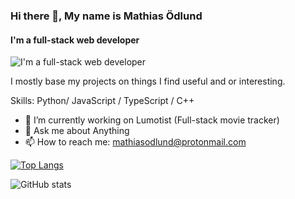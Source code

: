 ﻿### Hi there 👋, My name is Mathias Ödlund
#### I'm a full-stack web developer
![I'm a full-stack web developer](https://ibb.co/18F8V5v)

I mostly base my projects on things I find useful and or interesting.

Skills: Python/ JavaScript / TypeScript / C++ 

- 🔭 I’m currently working on Lumotist (Full-stack movie tracker) 
- 💬 Ask me about Anything 
- 📫 How to reach me: mathiasodlund@protonmail.com


[![Top Langs](https://github-readme-stats.vercel.app/api/top-langs/?username=Azzpr)](https://github.com/anuraghazra/github-readme-stats)

![GitHub stats](https://github-readme-stats.vercel.app/api?username=Azzpr&show_icons=true)  

